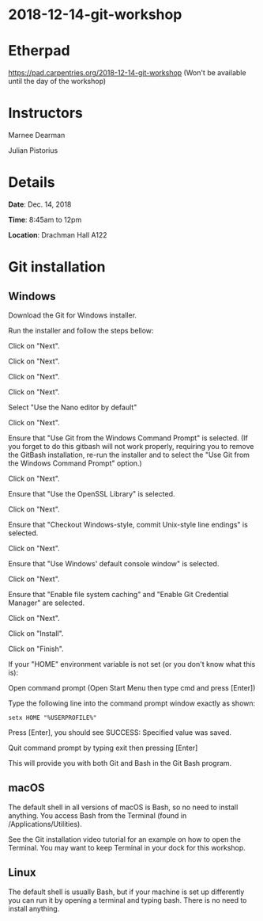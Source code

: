 # 2018-12-14-git-workshop

# Etherpad

https://pad.carpentries.org/2018-12-14-git-workshop
(Won't be available until the day of the workshop)

# Instructors

Marnee Dearman

Julian Pistorius

# Details

__Date__: Dec. 14, 2018

__Time__: 8:45am to 12pm

__Location__: Drachman Hall A122

# Git installation

## Windows

Download the Git for Windows installer.

Run the installer and follow the steps bellow:

Click on "Next".

Click on "Next".

Click on "Next".

Click on "Next".

Select "Use the Nano editor by default"

Click on "Next".

Ensure that "Use Git from the Windows Command Prompt" is selected. (If you forget to do this gitbash will not work properly, requiring you to remove the GitBash installation, re-run the installer and to select the "Use Git from the Windows Command Prompt" option.)

Click on "Next".

Ensure that "Use the OpenSSL Library" is selected.

Click on "Next".

Ensure that "Checkout Windows-style, commit Unix-style line endings" is selected.

Click on "Next".

Ensure that "Use Windows' default console window" is selected.

Click on "Next".

Ensure that "Enable file system caching" and "Enable Git Credential Manager" are selected.

Click on "Next".

Click on "Install".

Click on "Finish".

If your "HOME" environment variable is not set (or you don't know what this is):

Open command prompt (Open Start Menu then type cmd and press [Enter])

Type the following line into the command prompt window exactly as shown:

```
setx HOME "%USERPROFILE%"
```

Press [Enter], you should see SUCCESS: Specified value was saved.

Quit command prompt by typing exit then pressing [Enter]

This will provide you with both Git and Bash in the Git Bash program.

## macOS
The default shell in all versions of macOS is Bash, so no need to install anything. You access Bash from the Terminal (found in /Applications/Utilities). 

See the Git installation video tutorial for an example on how to open the Terminal. You may want to keep Terminal in your dock for this workshop.

## Linux
The default shell is usually Bash, but if your machine is set up differently you can run it by opening a terminal and typing bash. There is no need to install anything.
